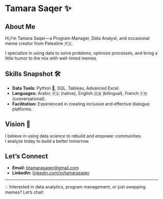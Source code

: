 # Tamara Saqer ✨

## About Me

Hi,I’m Tamara Saqer—a Program Manager, Data Analyst,
and occasional meme creator from Palestine 🇵🇸.

I specialize in using data to solve problems, optimize processes,
 and bring a little humor to the mix with well-timed memes.

## Skills Snapshot 🛠️

- **Data Tools:** Python 🐍, SQL, Tableau, Advanced Excel.
- **Languages:** Arabic 🇵🇸 (native), English 🇬🇧 (bilingual), French 🇫🇷 (conversational).
- **Facilitation:** Experienced in creating inclusive and effective dialogue platforms.

## Vision 🌟

I believe in using data science to rebuild and empower communities.  
I analyze today to build a better tomorrow.

## Let’s Connect

- **Email:** [btamarasaqer@gmail.com](mailto:btamarasaqer@gmail.com)
- **LinkedIn:** [linkedin.com/in/tamarasaqer](https://linkedin.com/in/tamarasaqer)

---

💡 Interested in data analytics, program management, or just swapping memes?
 Let’s chat!
